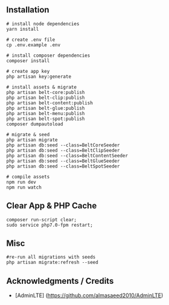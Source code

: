 ## Installation

```
# install node dependencies
yarn install

# create .env file
cp .env.example .env

# install composer dependencies
composer install

# create app key
php artisan key:generate

# install assets & migrate
php artisan belt-core:publish
php artisan belt-clip:publish
php artisan belt-content:publish
php artisan belt-glue:publish
php artisan belt-menu:publish
php artisan belt-spot:publish
composer dumpautoload

# migrate & seed
php artisan migrate
php artisan db:seed --class=BeltCoreSeeder
php artisan db:seed --class=BeltClipSeeder
php artisan db:seed --class=BeltContentSeeder
php artisan db:seed --class=BeltGlueSeeder
php artisan db:seed --class=BeltSpotSeeder

# compile assets
npm run dev
npm run watch
```

## Clear App & PHP Cache

```
composer run-script clear; 
sudo service php7.0-fpm restart;
```

## Misc

```
#re-run all migrations with seeds
php artisan migrate:refresh --seed 
```

## Acknowledgments / Credits

* [AdminLTE] (https://github.com/almasaeed2010/AdminLTE)